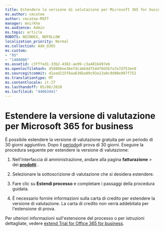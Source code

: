 ```yaml
---
title: Estendere la versione di valutazione per Microsoft 365 for business
ms.author: cmcatee
author: cmcatee-MSFT
manager: mnirkhe
ms.audience: Admin
ms.topic: article
ROBOTS: NOINDEX, NOFOLLOW
localization_priority: Normal
ms.collection: Adm_O365
ms.custom:
- "95"
- "1400006"
ms.assetid: c3fffed1-33b2-4382-ae99-c3a4816497e6
ms.openlocfilehash: 458806ee36efdcab64d7544f0d3b7a7e7d753ee9
ms.sourcegitcommit: d1aad215f8aa636ba89c93a13a0c9d90e997f752
ms.translationtype: MT
ms.contentlocale: it-IT
ms.lasthandoff: 05/06/2020
ms.locfileid: "44063441"
---
```

# <a name="extend-your-trial-for-microsoft-365-for-business"></a>Estendere la versione di valutazione per Microsoft 365 for business

È possibile estendere la versione di valutazione gratuita per un periodo di 30 giorni aggiuntivo. Dopo il [periodo](https://docs.microsoft.com/alchemyinsights/grace-period-for-microsoft-365-free-trial)di prova di 30 giorni. Eseguire la procedura seguente per estendere la versione di valutazione:
  
1. Nell'interfaccia di amministrazione, andare alla pagina **fatturazione** \> dei **[prodotti](https://go.microsoft.com/fwlink/p/?linkid=842054)** .

2. Selezionare la sottoscrizione di valutazione che si desidera estendere.

3. Fare clic su **Estendi processo** e completare i passaggi della procedura guidata.

4. È necessario fornire informazioni sulla carta di credito per estendere la versione di valutazione. La carta di credito non verrà addebitata per l'estensione di prova.

Per ulteriori informazioni sull'estensione del processo o per istruzioni dettagliate, vedere [extend Trial for Office 365 for business](https://docs.microsoft.com/microsoft-365/commerce/extend-your-trial).
